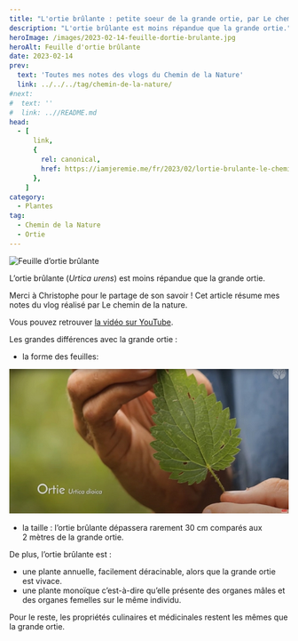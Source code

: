 ```yaml
---
title: "L'ortie brûlante : petite soeur de la grande ortie, par Le chemin de la nature"
description: "L'ortie brûlante est moins répandue que la grande ortie."
heroImage: /images/2023-02-14-feuille-dortie-brulante.jpg
heroAlt: Feuille d'ortie brûlante
date: 2023-02-14
prev:
  text: 'Toutes mes notes des vlogs du Chemin de la Nature'
  link: ../../../tag/chemin-de-la-nature/
#next:
#  text: ''
#  link: ..//README.md
head:
  - [
      link,
      {
        rel: canonical,
        href: https://iamjeremie.me/fr/2023/02/lortie-brulante-le-chemin-de-la-nature,
      },
    ]
category:
  - Plantes
tag:
  - Chemin de la Nature
  - Ortie
---
```


![Feuille d’ortie brûlante](/images/2023-02-14-feuille-dortie-brulante.jpg 'Crédits: image extraite du vlog du Chemin de la Nature')

L’ortie brûlante (_Urtica urens_) est moins répandue que la grande ortie.

Merci à Christophe pour le partage de son savoir !
Cet article résume mes notes du vlog réalisé par Le chemin de la nature.

<!-- more -->

Vous pouvez retrouver [la vidéo sur YouTube](https://www.youtube.com/watch?v=Ys0-uMZwkSM).

Les grandes différences avec la grande ortie :

- la forme des feuilles:

![Feuille de grande ortie](./images/feuille-de-grande-ortie.jpg ' Comparez cette feuille à celle ci-dessus. Crédits : image extraite du vlog de Christophe sur le Chemin de la Nature')

- la taille : l’ortie brûlante dépassera rarement 30 cm comparés aux 2 mètres de la grande ortie.

De plus, l’ortie brûlante est :

- une plante annuelle, facilement déracinable, alors que la grande ortie est vivace.
- une plante monoïque c’est-à-dire qu’elle présente des organes mâles et des organes femelles sur le même individu.

Pour le reste, les propriétés culinaires et médicinales restent les mêmes que la grande ortie.
